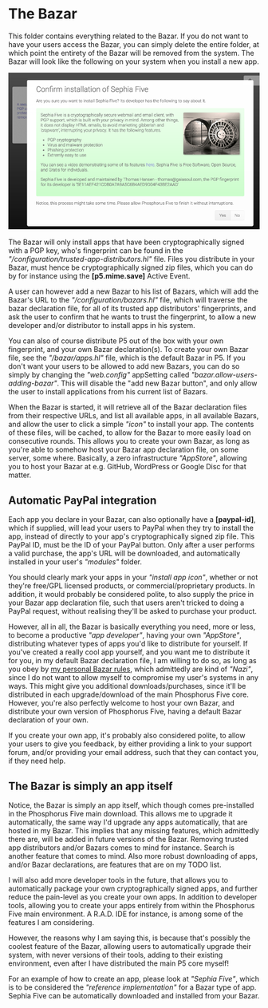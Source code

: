 The Bazar
========

This folder contains everything related to the Bazar. If you do not want to have your users access the Bazar, you can simply
delete the entire folder, at which point the entirety of the Bazar will be removed from the system. The Bazar will look like
the following on your system when you install a new app.

![alt screenshot](screenshots/screenshot-1.png)

The Bazar will only install apps that have been cryptographically signed with a PGP key, who's fingerprint can be found
in the _"/configuration/trusted-app-distributors.hl"_ file. Files you distribute in your Bazar, must hence be cryptographically
signed zip files, which you can do by for instance using the **[p5.mime.save]** Active Event.

A user can however add a new Bazar to his list of Bazars, which will add the Bazar's URL to the _"/configuration/bazars.hl"_ file,
which will traverse the bazar declaration file, for all of its trusted app distributors' fingerprints, and ask the user to
confirm that he wants to trust the fingerprint, to allow a new developer and/or distributor to install apps in his system.

You can also of course distribute P5 out of the box with your own fingerprint, and your own Bazar declaration(s). To create
your own Bazar file, see the _"/bazar/apps.hl"_ file, which is the default Bazar in P5. If you don't want your users to
be allowed to add new Bazars, you can do so simply by changing the _"web.config"_ appSetting called _"bazar.allow-users-adding-bazar"_.
This will disable the "add new Bazar button", and only allow the user to install applications from his current list of Bazars.

When the Bazar is started, it will retrieve all of the Bazar declaration files from their respective URLs, and list all available
apps, in all available Bazars, and allow the user to click a simple _"icon"_ to install your app. The contents of these files,
will be cached, to allow for the Bazar to more easily load on consecutive rounds. This allows you to create your own Bazar,
as long as you're able to somehow host your Bazar app declaration file, on some server, some where. Basically, a zero infrastructure
_"AppStore"_, allowing you to host your Bazar at e.g. GitHub, WordPress or Google Disc for that matter.

## Automatic PayPal integration

Each app you declare in your Bazar, can also optionally have a **[paypal-id]**, which if supplied, will lead your users
to PayPal when they try to install the app, instead of directly to your app's cryptographically signed zip file. This PayPal ID,
must be the ID of your PayPal button. Only after a user performs a valid purchase, the app's URL will be downloaded, and
automatically installed in your user's _"modules"_ folder.

You should clearly mark your apps in your _"install app icon"_, whether or not they're free/GPL licensed products, or
commercial/proprietary products. In addition, it would probably be considered polite, to also supply the price in your
Bazar app declaration file, such that users aren't tricked to doing a PayPal request, without realising they'll be asked
to purchase your product.

However, all in all, the Bazar is basically everything you need, more or less, to become a productive _"app developer"_, having your
own _"AppStore"_, distributing whatever types of apps you'd like to distribute for yourself. If you've created a really
cool app yourself, and you want me to distribute it for you, in my default Bazar declaration file, I am willing to do
so, as long as you obey by [my personal Bazar rules](https://gaiasoul.com/2017/08/16/bazar-rules-of-engagement/), which
admittedly are kind of _"Nazi"_, since I do not want to allow myself to compromise my user's systems in any ways. This might
give you additional downloads/purchases, since it'll be distributed in each upgrade/download of the main Phosphorus Five
core. However, you're also perfectly welcome to host your own Bazar, and distribute your own version of Phosphorus Five,
having a default Bazar declaration of your own.

If you create your own app, it's probably also considered polite, to allow your users to give you feedback, by either
providing a link to your support forum, and/or providing your email address, such that they can contact you, if they need help.

## The Bazar is simply an app itself

Notice, the Bazar is simply an app itself, which though comes pre-installed in the Phosphorus Five main download. This allows
me to upgrade it automatically, the same way I'd upgrade any apps automatically, that are hosted in my Bazar. This implies
that any missing features, which admittedly there are, will be added in future versions of the Bazar. Removing trusted app
distributors and/or Bazars comes to mind for instance. Search is another feature that comes to mind. Also more robust
downloading of apps, and/or Bazar declarations, are features that are on my TODO list.

I will also add more developer tools in the future, that allows you to automatically package your own cryptographically
signed apps, and further reduce the pain-level as you create your own apps. In addition to developer tools, allowing you
to create your apps entirely from within the Phosphorus Five main environment. A R.A.D. IDE for instance, is among some
of the features I am considering.

However, the reasons why I am saying this, is because that's possibly the coolest feature of the Bazar, allowing users
to automatically upgrade their system, with never versions of their tools, adding to their existing environment,
even after I have distributed the main P5 core myself!

For an example of how to create an app, please look at _"Sephia Five"_, which is to be considered the _"reference implementation"_
for a Bazar type of app. Sephia Five can be automatically downloaded and installed from your Bazar.
